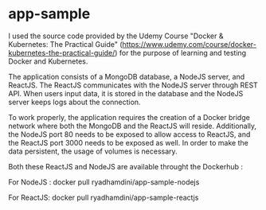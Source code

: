 # app-sample
I used the source code provided by the Udemy Course "Docker & Kubernetes: The Practical Guide" (https://www.udemy.com/course/docker-kubernetes-the-practical-guide/) for the purpose of learning and testing Docker and Kubernetes. 

The application consists of a MongoDB database, a NodeJS server, and ReactJS.
The ReactJS communicates with the NodeJS server through REST API. When users input data, it is stored in the database and the NodeJS server keeps logs about the connection.

To work properly, the application requires the creation of a Docker bridge network where both the MongoDB and the ReactJS will reside. Additionally, the NodeJS port 80 needs to be exposed to allow access to ReactJS, and the ReactJS port 3000 needs to be exposed as well.
In order to make the data persistent, the usage of volumes is necessary.

Both these ReactJS and NodeJS are available throught the Dockerhub : 

For NodeJS :  docker pull ryadhamdini/app-sample-nodejs 

For ReactJS:  docker pull ryadhamdini/app-sample-reactjs 


